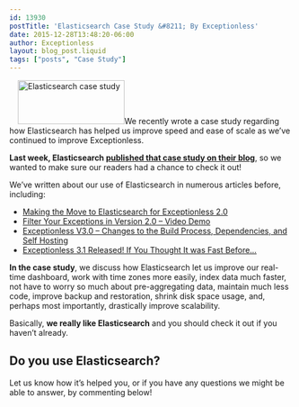 ```yaml
---
id: 13930
postTitle: 'Elasticsearch Case Study &#8211; By Exceptionless'
date: 2015-12-28T13:48:20-06:00
author: Exceptionless
layout: blog_post.liquid
tags: ["posts", "Case Study"]
---
```

[<img loading="lazy" class="alignright size-full wp-image-13931" style="margin-left: 15px;" src="http://exceptionless.com/assets/elasticsearch-logo.png" alt="Elasticsearch case study" width="190" height="78" data-id="13931" />](https://www.elastic.co/products/elasticsearch)We recently wrote a case study regarding how Elasticsearch has helped us improve speed and ease of scale as we&#8217;ve continued to improve Exceptionless.

**Last week, Elasticsearch <a href="https://www.elastic.co/blog/being-exceptionless-with-elasticsearch" target="_blank">published that case study on their blog</a>**, so we wanted to make sure our readers had a chance to check it out!

We&#8217;ve written about our use of Elasticsearch in numerous articles before, including:<!--more-->

  * [Making the Move to Elasticsearch for Exceptionless 2.0](/making-move-elastic-search-exceptionless-2-0/)
  * [Filter Your Exceptions in Version 2.0 &#8211; Video Demo](/filter-your-exceptions-video-demo/)
  * [Exceptionless V3.0 &#8211; Changes to the Build Process, Dependencies, and Self Hosting](/exceptionless-3-0-changes-to-build-process-dependencies-self-hosting/)
  * [Exceptionless 3.1 Released! If You Thought It was Fast Before&#8230;](/exceptionless-3-1-released-if-you-thought-it-was-fast-before/)

**In the case study**, we discuss how Elasticsearch let us improve our real-time dashboard, work with time zones more easily, index data much faster, not have to worry so much about pre-aggregating data, maintain much less code, improve backup and restoration, shrink disk space usage, and, perhaps most importantly, drastically improve scalability.

Basically, **we really like Elasticsearch** and you should check it out if you haven&#8217;t already.

## Do you use Elasticsearch?

Let us know how it&#8217;s helped you, or if you have any questions we might be able to answer, by commenting below!

&nbsp;

